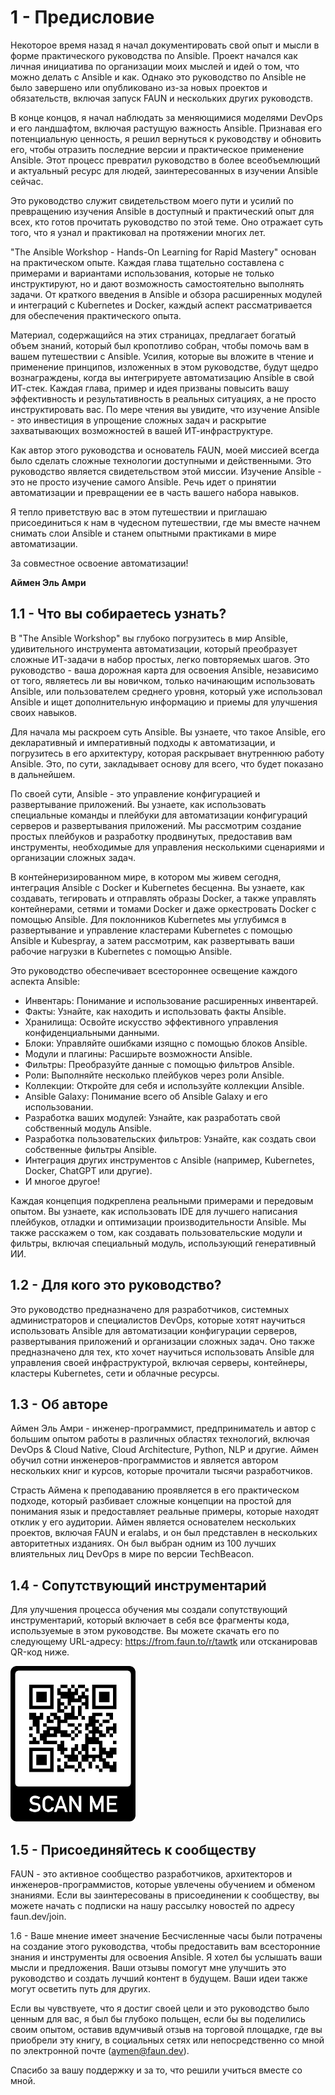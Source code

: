 # 1 - Предисловие

Некоторое время назад я начал документировать свой опыт и мысли в форме практического руководства по Ansible. Проект начался как личная инициатива по организации моих мыслей и идей о том, что можно делать с Ansible и как. Однако это руководство по Ansible не было завершено или опубликовано из-за новых проектов и обязательств, включая запуск FAUN и нескольких других руководств.

В конце концов, я начал наблюдать за меняющимися моделями DevOps и его ландшафтом, включая растущую важность Ansible. Признавая его потенциальную ценность, я решил вернуться к руководству и обновить его, чтобы отразить последние версии и практическое применение Ansible. Этот процесс превратил руководство в более всеобъемлющий и актуальный ресурс для людей, заинтересованных в изучении Ansible сейчас.

Это руководство служит свидетельством моего пути и усилий по превращению изучения Ansible в доступный и практический опыт для всех, кто готов прочитать руководство по этой теме. Оно отражает суть того, что я узнал и практиковал на протяжении многих лет.

"The Ansible Workshop - Hands-On Learning for Rapid Mastery" основан на практическом опыте. Каждая глава тщательно составлена с примерами и вариантами использования, которые не только инструктируют, но и дают возможность самостоятельно выполнять задачи. От краткого введения в Ansible и обзора расширенных модулей и интеграций с Kubernetes и Docker, каждый аспект рассматривается для обеспечения практического опыта.

Материал, содержащийся на этих страницах, предлагает богатый объем знаний, который был кропотливо собран, чтобы помочь вам в вашем путешествии с Ansible. Усилия, которые вы вложите в чтение и применение принципов, изложенных в этом руководстве, будут щедро вознаграждены, когда вы интегрируете автоматизацию Ansible в свой ИТ-стек. Каждая глава, пример и идея призваны повысить вашу эффективность и результативность в реальных ситуациях, а не просто инструктировать вас. По мере чтения вы увидите, что изучение Ansible - это инвестиция в упрощение сложных задач и раскрытие захватывающих возможностей в вашей ИТ-инфраструктуре.

Как автор этого руководства и основатель FAUN, моей миссией всегда было сделать сложные технологии доступными и действенными. Это руководство является свидетельством этой миссии. Изучение Ansible - это не просто изучение самого Ansible. Речь идет о принятии автоматизации и превращении ее в часть вашего набора навыков.

Я тепло приветствую вас в этом путешествии и приглашаю присоединиться к нам в чудесном путешествии, где мы вместе начнем снимать слои Ansible и станем опытными практиками в мире автоматизации.

За совместное освоение автоматизации!

**Аймен Эль Амри**

## 1.1 - Что вы собираетесь узнать?

В "The Ansible Workshop" вы глубоко погрузитесь в мир Ansible, удивительного инструмента автоматизации, который преобразует сложные ИТ-задачи в набор простых, легко повторяемых шагов. Это руководство - ваша дорожная карта для освоения Ansible, независимо от того, являетесь ли вы новичком, только начинающим использовать Ansible, или пользователем среднего уровня, который уже использовал Ansible и ищет дополнительную информацию и приемы для улучшения своих навыков.

Для начала мы раскроем суть Ansible. Вы узнаете, что такое Ansible, его декларативный и императивный подходы к автоматизации, и погрузитесь в его архитектуру, которая раскрывает внутреннюю работу Ansible. Это, по сути, закладывает основу для всего, что будет показано в дальнейшем.

По своей сути, Ansible - это управление конфигурацией и развертывание приложений. Вы узнаете, как использовать специальные команды и плейбуки для автоматизации конфигураций серверов и развертывания приложений. Мы рассмотрим создание простых плейбуков и разработку продвинутых, предоставив вам инструменты, необходимые для управления несколькими сценариями и организации сложных задач.

В контейнеризированном мире, в котором мы живем сегодня, интеграция Ansible с Docker и Kubernetes бесценна. Вы узнаете, как создавать, тегировать и отправлять образы Docker, а также управлять контейнерами, сетями и томами Docker и даже оркестровать Docker с помощью Ansible. Для поклонников Kubernetes мы углубимся в развертывание и управление кластерами Kubernetes с помощью Ansible и Kubespray, а затем рассмотрим, как развертывать ваши рабочие нагрузки в Kubernetes с помощью Ansible.

Это руководство обеспечивает всестороннее освещение каждого аспекта Ansible:

* Инвентарь: Понимание и использование расширенных инвентарей.
* Факты: Узнайте, как находить и использовать факты Ansible.
* Хранилища: Освойте искусство эффективного управления конфиденциальными данными.
* Блоки: Управляйте ошибками изящно с помощью блоков Ansible.
* Модули и плагины: Расширьте возможности Ansible.
* Фильтры: Преобразуйте данные с помощью фильтров Ansible.
* Роли: Выполняйте несколько плейбуков через роли Ansible.
* Коллекции: Откройте для себя и используйте коллекции Ansible.
* Ansible Galaxy: Понимание всего об Ansible Galaxy и его использовании.
* Разработка ваших модулей: Узнайте, как разработать свой собственный модуль Ansible.
* Разработка пользовательских фильтров: Узнайте, как создать свои собственные фильтры Ansible.
* Интеграция других инструментов с Ansible (например, Kubernetes, Docker, ChatGPT или другие).
* И многое другое!

Каждая концепция подкреплена реальными примерами и передовым опытом. Вы узнаете, как использовать IDE для лучшего написания плейбуков, отладки и оптимизации производительности Ansible. Мы также расскажем о том, как создавать пользовательские модули и фильтры, включая специальный модуль, использующий генеративный ИИ.

## 1.2 - Для кого это руководство?

Это руководство предназначено для разработчиков, системных администраторов и специалистов DevOps, которые хотят научиться использовать Ansible для автоматизации конфигурации серверов, развертывания приложений и организации сложных задач. Оно также предназначено для тех, кто хочет научиться использовать Ansible для управления своей инфраструктурой, включая серверы, контейнеры, кластеры Kubernetes, сети и облачные ресурсы.

## 1.3 - Об авторе
Аймен Эль Амри - инженер-программист, предприниматель и автор с большим опытом работы в различных областях технологий, включая DevOps & Cloud Native, Cloud Architecture, Python, NLP и другие. Аймен обучил сотни инженеров-программистов и является автором нескольких книг и курсов, которые прочитали тысячи разработчиков.

Страсть Аймена к преподаванию проявляется в его практическом подходе, который разбивает сложные концепции на простой для понимания язык и предоставляет реальные примеры, которые находят отклик у его аудитории. Аймен является основателем нескольких проектов, включая FAUN и eralabs, и он был представлен в нескольких авторитетных изданиях. Он был выбран одним из 100 лучших влиятельных лиц DevOps в мире по версии TechBeacon.

## 1.4 - Сопутствующий инструментарий

Для улучшения процесса обучения мы создали сопутствующий инструментарий, который включает в себя все фрагменты кода, используемые в этом руководстве. Вы можете скачать его по следующему URL-адресу: https://from.faun.to/r/tawtk или отсканировав QR-код ниже.

![](pics/pic1-1.png)

## 1.5 - Присоединяйтесь к сообществу

FAUN - это активное сообщество разработчиков, архитекторов и инженеров-программистов, которые увлечены обучением и обменом знаниями. Если вы заинтересованы в присоединении к сообществу, вы можете начать с подписки на нашу рассылку новостей по адресу faun.dev/join.

1.6 - Ваше мнение имеет значение
Бесчисленные часы были потрачены на создание этого руководства, чтобы предоставить вам всесторонние знания и инструменты для освоения Ansible. Я хотел бы услышать ваши мысли и предложения. Ваши отзывы помогут мне улучшить это руководство и создать лучший контент в будущем. Ваши идеи также могут осветить путь для других.

Если вы чувствуете, что я достиг своей цели и это руководство было ценным для вас, я был бы глубоко польщен, если бы вы поделились своим опытом, оставив вдумчивый отзыв на торговой площадке, где вы приобрели эту книгу, в социальных сетях или непосредственно со мной по электронной почте (aymen@faun.dev).

Спасибо за вашу поддержку и за то, что решили учиться вместе со мной.